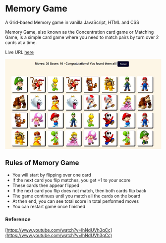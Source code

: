 # Memory Game
A Grid-based Memory game in vanilla JavaScript, HTML and CSS

Memory Game, also known as the Concentration card game or Matching Game, is a simple card game where you need to match pairs by turn over 2 cards at a time.

Live URL [here](https://h4haris.github.io/memory-game) 

![demo](images/screen.JPG)

## Rules of Memory Game
- You will start by flipping over one card
- If the next card you flip matches, you get +1 to your score
- These cards then appear flipped
- If the next card you flip does not match, then both cards flip back
- The game continues until you match all the cards on the board
- At then end, you can see total score in total performed moves
- You can restart game once finished

### Reference
[https://www.youtube.com/watch?v=lhNdUVh3qCc](https://www.youtube.com/watch?v=lhNdUVh3qCc) 
